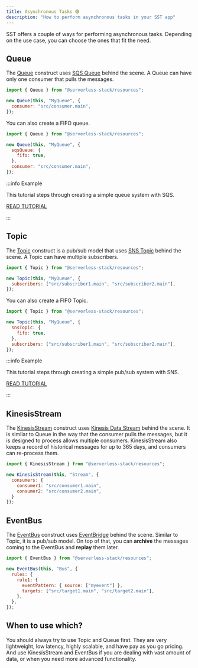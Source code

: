 ```yaml
---
title: Asynchronous Tasks 🟢
description: "How to perform asynchronous tasks in your SST app"
---
```


SST offers a couple of ways for performing asynchronous tasks. Depending on the use case, you can choose the ones that fit the need.

## Queue

The [Queue](../constructs/Queue.md) construct uses [SQS Queue](https://docs.aws.amazon.com/AWSSimpleQueueService/latest/SQSDeveloperGuide/welcome.html) behind the scene. A Queue can have only one consumer that pulls the messages.

```js
import { Queue } from "@serverless-stack/resources";

new Queue(this, "MyQueue", {
  consumer: "src/consumer.main",
});
```

You can also create a FIFO queue.

```js
import { Queue } from "@serverless-stack/resources";

new Queue(this, "MyQueue", {
  sqsQueue: {
    fifo: true,
  },
  consumer: "src/consumer.main",
});
```

:::info Example

This tutorial steps through creating a simple queue system with SQS.

[READ TUTORIAL](https://serverless-stack.com/examples/how-to-use-queues-in-your-serverless-app.html)

:::

## Topic

The [Topic](../constructs/Topic.md) construct is a pub/sub model that uses [SNS Topic](https://docs.aws.amazon.com/sns/latest/dg/welcome.html) behind the scene. A Topic can have multiple subscribers.

```js
import { Topic } from "@serverless-stack/resources";

new Topic(this, "MyQueue", {
  subscribers: ["src/subscriber1.main", "src/subscriber2.main"],
});
```

You can also create a FIFO Topic.

```js
import { Topic } from "@serverless-stack/resources";

new Topic(this, "MyQueue", {
  snsTopic: {
    fifo: true,
  },
  subscribers: ["src/subscriber1.main", "src/subscriber2.main"],
});
```

:::info Example

This tutorial steps through creating a simple pub/sub system with SNS.

[READ TUTORIAL](https://serverless-stack.com/examples/how-to-use-pub-sub-in-your-serverless-app.html)

:::

## KinesisStream

The [KinesisStream](../constructs/KinesisStream.md) construct uses [Kinesis Data Stream](https://docs.aws.amazon.com/streams/latest/dev/introduction.html) behind the scene. It is similar to Queue in the way that the consumer pulls the messages, but it is designed to process allows multiple consumers. KinesisStream also keeps a record of historical messages for up to 365 days, and consumers can re-process them.

```js
import { KinesisStream } from "@serverless-stack/resources";

new KinesisStream(this, "Stream", {
  consumers: {
    consumer1: "src/consumer1.main",
    consumer2: "src/consumer2.main",
  }
});
```

## EventBus

The [EventBus](../constructs/EventBus.md) construct uses [EventBridge](https://docs.aws.amazon.com/eventbridge/latest/userguide/eb-what-is.html) behind the scene. Similar to Topic, it is a pub/sub model. On top of that, you can **archive** the messages coming to the EventBus and **replay** them later.

```js
import { EventBus } from "@serverless-stack/resources";

new EventBus(this, "Bus", {
  rules: {
    rule1: {
      eventPattern: { source: ["myevent"] },
      targets: ["src/target1.main", "src/target2.main"],
    },
  },
});
```

## When to use which?

You should always try to use Topic and Queue first. They are very lightweight, low latency, highly scalable, and have pay as you go pricing. And use KinesisStream and EventBus if you are dealing with vast amount of data, or when you need more advanced functionality.
